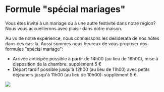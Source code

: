 #  Formule "spécial mariages"

Vous êtes invité à un mariage ou à une autre festivité dans notre région?  Nous vous accueillerons avec plaisir dans notre maison. 

Au vu de notre expérience, nous connaissons les desiderata de nos hôtes dans ces cas-là. Aussi sommes nous heureux de vous proposer nos formules "spécial mariage":

* Arrivée anticipée possible à partir de 14h00 (au lieu de 16h00), mise à disposition de la chambre: supplément 5 €
* Départ tardif possible jusqu'à 12h00 (au lieu de 11h00) avec petits déjeuners jusqu'à 11h00 (au lieu de 10h00): supplément 5 €.

![](/images/mariage.gif)
